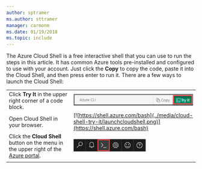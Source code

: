 ```yaml
---
author: sptramer
ms.author: sttramer
manager: carmonm
ms.date: 01/19/2018
ms.topic: include
---
```

The Azure Cloud Shell is a free interactive shell that you can use to run the steps in this article. It has common Azure tools pre-installed and configured to use with your account. Just click the **Copy** to copy the code, paste it into the Cloud Shell, and then press enter to run it.  There are a few ways to launch the Cloud Shell:

|  |   |
|-----------------------------------------------|---|
| Click **Try It** in the upper right corner of a code block. | ![Cloud Shell in this article](../media/cloud-shell-try-it/cli-try-it.png) |
| Open Cloud Shell in your browser. | [![https://shell.azure.com/bash](../media/cloud-shell-try-it/launchcloudshell.png)](https://shell.azure.com/bash) |
| Click the **Cloud Shell** button on the menu in the upper right of the [Azure portal](https://portal.azure.com). | ![Cloud Shell in the portal](../media/cloud-shell-try-it/cloud-shell-menu.png) |
|  |  |
